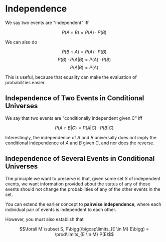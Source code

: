 # Independence

We say two events are "independent" iff

$$P(A \cap B) = P(A) \cdot P(B)$$

We can also do

$$P(B \cap A) = P(A) \cdot P(B)$$
$$P(B) \cdot P(A \vert B) = P(A) \cdot P(B)$$
$$P(A \vert B) = P(A)$$

This is useful, because that equality can make the evaluation of probabilities
easier.

## Independence of Two Events in Conditional Universes

We say that two events are "conditionally independent given C" iff

$$P(A \cap B \vert C) = P(A \vert C) \cdot P(B \vert C)$$

Interestingly, the independence of $A$ and $B$ universally does not imply the
conditional independence of $A$ and $B$ given $C$, and nor does the reverse.

## Independence of Several Events in Conditional Universes

The principle we want to preserve is that, given some set $S$ of independent
events, we want information provided about the status of any of those events
should not change the probabilities of any of the other events in the set.

You can extend the earlier concept to **pairwise independence**, where each
individual pair of events is independent to each other.

However, you must also establish that

$$\forall M \subset S, P\bigg(\bigcap\limits_{E \in M} E\bigg) = \prod\limits_{E \in M} P(E)$$
